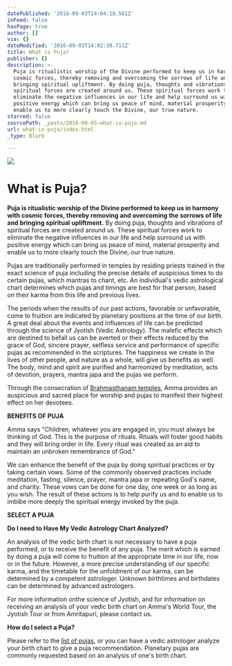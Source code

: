```yaml
---
datePublished: '2016-09-03T14:04:18.561Z'
inFeed: false
hasPage: true
author: []
via: {}
dateModified: '2016-09-03T14:02:39.711Z'
title: What is Puja?
publisher: {}
description: >-
  Puja is ritualistic worship of the Divine performed to keep us in harmony with
  cosmic forces, thereby removing and overcoming the sorrows of life and
  bringing spiritual upliftment. By doing puja, thoughts and vibrations of
  spiritual forces are created around us. These spiritual forces work to
  eliminate the negative influences in our life and help surround us with
  positive energy which can bring us peace of mind, material prosperity and
  enable us to more clearly touch the Divine, our true nature.
starred: false
sourcePath: _posts/2016-09-03-what-is-puja.md
url: what-is-puja/index.html
_type: Blurb

---
```

![](https://the-grid-user-content.s3-us-west-2.amazonaws.com/98959a24-aea6-41f6-8dcc-e662e4201a45.png)

# **What is Puja?**

**Puja is ritualistic worship of the Divine performed to keep us in harmony with cosmic forces, thereby removing and overcoming the sorrows of life and bringing spiritual upliftment.** By doing puja, thoughts and vibrations of spiritual forces are created around us. These spiritual forces work to eliminate the negative influences in our life and help surround us with positive energy which can bring us peace of mind, material prosperity and enable us to more clearly touch the Divine, our true nature.

Pujas are traditionally performed in temples by residing priests trained in the exact science of puja including the precise details of auspicious times to do certain pujas, which mantras to chant, etc. An individual's vedic astrological chart determines which pujas and timings are best for that person, based on their karma from this life and previous lives.

The periods when the results of our past actions, favorable or unfavorable, come to fruition are indicated by planetary positions at the time of our birth. A great deal about the events and influences of life can be predicted through the science of Jyotish (Vedic Astrology). The malefic effects which are destined to befall us can be averted or their effects reduced by the grace of God, sincere prayer, selfless service and performance of specific pujas as recommended in the scriptures. The happiness we create in the lives of other people, and nature as a whole, will give us benefits as well. The body, mind and spirit are purified and harmonized by meditation, acts of devotion, prayers, mantra japa and the pujas we perform.

Through the consecration of [Brahmasthanam temples][0], Amma provides an auspicious and sacred place for worship and pujas to manifest their highest effect on her devotees.

**BENEFITS OF PUJA**

Amma says "Children, whatever you are engaged in, you must always be thinking of God. This is the purpose of rituals. Rituals will foster good habits and they will bring order in life. Every ritual was created as an aid to maintain an unbroken remembrance of God."

We can enhance the benefit of the puja by doing spiritual practices or by taking certain vows. Some of the commonly observed practices include meditation, fasting, silence, prayer, mantra japa or repeating God's name, and charity. These vows can be done for one day, one week or as long as you wish. The result of these actions is to help purify us and to enable us to imbibe more deeply the spiritual energy invoked by the puja.

**SELECT A PUJA**

**Do I need to Have My Vedic Astrology Chart Analyzed?**

An analysis of the vedic birth chart is not necessary to have a puja performed, or to receive the benefit of any puja. The merit which is earned by doing a puja will come to fruition at the appropriate time in our life, now or in the future. However, a more precise understanding of our specific karma, and the timetable for the unfoldment of our karma, can be determined by a competent astrologer. Unknown birthtimes and birthdates can be determined by advanced astrologers.

For more information onthe science of Jyotish, and for information on receiving an analysis of your vedic birth chart on Amma's World Tour, the Jyotish Tour or from Amritapuri, please contact us.

**How do I select a Puja?**

Please refer to the [list of pujas][1], or you can have a vedic astrologer analyze your birth chart to give a puja recommendation. Planetary pujas are commonly requested based on an analysis of one's birth chart.

[0]: http://static.amritapuja.org/brahmasthanam_temple.html
[1]: http://static.amritapuja.org/types_of_puja.html#list